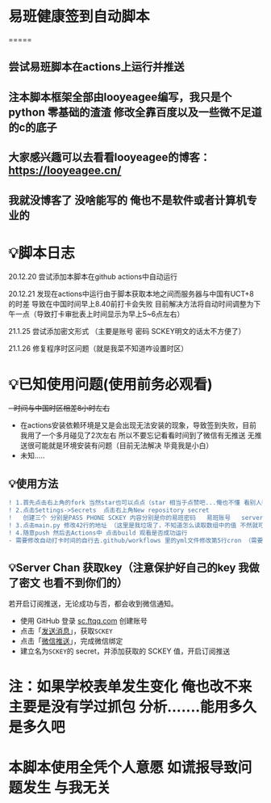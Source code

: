 # 易班健康签到自动脚本
=====
## 尝试易班脚本在actions上运行并推送

## 注本脚本框架全部由looyeagee编写，我只是个python 零基础的渣渣 修改全靠百度以及一些微不足道的c的底子 

## 大家感兴趣可以去看看looyeagee的博客：https://looyeagee.cn/

## 我就没博客了 没啥能写的 俺也不是软件或者计算机专业的


# 💡脚本日志
20.12.20
尝试添加本脚本在github actions中自动运行

20.12.21
发现在actions中运行由于脚本获取本地之间而服务器与中国有UCT+8 的时差 导致在中国时间早上8.40前打卡会失败
目前解决方法将自动时间调整为下午一点（导致打卡审批表上时间显示为早上5~6点左右）

21.1.25
尝试添加密文形式 （主要是账号 密码 SCKEY明文的话太不方便了）

21.1.26
修复程序时区问题（就是我菜不知道咋设置时区）

# 💡已知使用问题(使用前务必观看)
~~- 时间与中国时区相差8小时左右~~
- 在actions安装依赖环境是又是会出现无法安装的现象，导致签到失败，目前我用了一个多月碰见了2次左右 所以不要忘记看看时间到了微信有无推送 无推送很可能就是环境安装有问题（目前无法解决 毕竟我是小白）
- 未知.....

## 💡使用方法
```diff
! 1.首先点击右上角的fork 当然star也可以点点（star 相当于点赞吧...俺也不懂 看别人都在求我也求一个 fork才是最重要的不然无法进行下面的步骤）
! 2.点击Settings->Secrets  点击右上角New repository secret 
!   创建三个 分别是PASS PHONE SCKEY 内容分别是你的易班密码   易班账号   server chan的key（获取方法我放后面，用来推送的）
! 3.点击main.py 修改42行的地址 （这里是我垃圾了，不知道怎么读取数组中的值 不然就可以密文了  (￣ω￣;)  ）
! 4.随意push 然后去Actions中 点击build 观看是否成功运行
- 需要修改自动打卡时间的自行去.github/workflows 里的yml文件修改第5行cron （需要了解cron表达式）
```
## 💡Server Chan 获取key（注意保护好自己的key 我做了密文 也看不到你们的）
若开启订阅推送，无论成功与否，都会收到微信通知。

- 使用 GitHub 登录 [sc.ftqq.com](http://sc.ftqq.com/?c=github&a=login) 创建账号
- 点击「[发送消息](http://sc.ftqq.com/?c=code)」，获取`SCKEY`
- 点击「[微信推送](http://sc.ftqq.com/?c=wechat&a=bind)」，完成微信绑定
- 建立名为`SCKEY`的 secret，并添加获取的 SCKEY 值，开启订阅推送

注：如果学校表单发生变化 俺也改不来 主要是没有学过抓包 分析.......能用多久是多久吧
===
   本脚本使用全凭个人意愿 如谎报导致问题发生 与我无关
===
